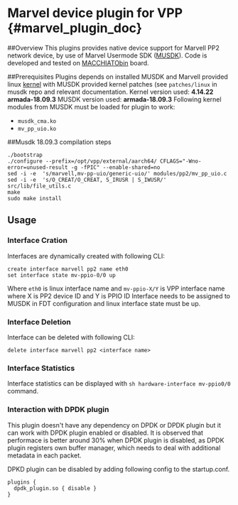 # Marvel device plugin for VPP    {#marvel_plugin_doc}

##Overview
This plugins provides native device support for Marvell PP2 network device, by use of Marvel Usermode SDK ([MUSDK][1]).
Code is developed and tested on [MACCHIATObin][2] board.

##Prerequisites
Plugins depends on installed MUSDK and Marvell provided linux [kernel][3] with MUSDK provided kernel patches (see `patches/linux` in musdk repo and relevant documentation.
Kernel version used: **4.14.22 armada-18.09.3**
MUSDK version used: **armada-18.09.3**
Following kernel modules from MUSDK must be loaded for plugin to work:
* `musdk_cma.ko`
* `mv_pp_uio.ko`

##Musdk 18.09.3 compilation steps

```
./bootstrap
./configure --prefix=/opt/vpp/external/aarch64/ CFLAGS="-Wno-error=unused-result -g -fPIC" --enable-shared=no
sed -i -e  's/marvell,mv-pp-uio/generic-uio/' modules/pp2/mv_pp_uio.c
sed -i -e  's/O_CREAT/O_CREAT, S_IRUSR | S_IWUSR/' src/lib/file_utils.c
make
sudo make install
```

## Usage
### Interface Cration
Interfaces are dynamically created with following CLI:
```
create interface marvell pp2 name eth0
set interface state mv-ppio-0/0 up
```

Where `eth0` is linux interface name  and `mv-ppio-X/Y` is VPP interface name where X is PP2 device ID and Y is PPIO ID
Interface needs to be assigned to MUSDK in FDT configuration and linux interface state must be up.

### Interface Deletion
Interface can be deleted with following CLI:
```
delete interface marvell pp2 <interface name>
```


### Interface Statistics
Interface statistics can be displayed with `sh hardware-interface mv-ppio0/0`
command.

### Interaction with DPDK plugin
This plugin doesn't have any dependency on DPDK or DPDK plugin but it can
work with DPDK plugin enabled or disabled. It is observed that performace is
better around 30% when DPDK plugin is disabled, as DPDK plugin registers 
own buffer manager, which needs to deal with additional metadata in each packet.

DPKD plugin can be disabled by adding following config to the startup.conf.

```
plugins {
  dpdk_plugin.so { disable }
}
```


[1]: https://github.com/MarvellEmbeddedProcessors/musdk-marvell
[2]: http://macchiatobin.net
[3]: https://github.com/MarvellEmbeddedProcessors/linux-marvell
